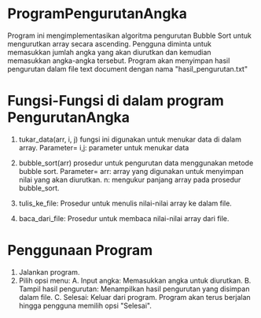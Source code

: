 # ProgramPengurutanAngka
Program ini mengimplementasikan algoritma pengurutan Bubble Sort untuk mengurutkan array secara ascending. Pengguna diminta untuk memasukkan jumlah angka yang akan diurutkan dan kemudian memasukkan angka-angka tersebut. Program akan menyimpan hasil pengurutan dalam file text document dengan nama "hasil_pengurutan.txt"

# Fungsi-Fungsi di dalam program PengurutanAngka
1. tukar_data(arr, i, j)
   fungsi ini digunakan untuk menukar data di dalam array.
   Parameter= i,j: parameter untuk menukar data

2. bubble_sort(arr)
   prosedur untuk pengurutan data menggunakan metode bubble sort.
   Parameter= arr: array yang digunakan untuk menyimpan nilai yang akan diurutkan.
               n: mengukur panjang array pada prosedur bubble_sort.

4. tulis_ke_file:
   Prosedur untuk menulis nilai-nilai array ke dalam file.

5. baca_dari_file:
   Prosedur untuk membaca nilai-nilai array dari file.

# Penggunaan Program
1. Jalankan program.
2. Pilih opsi menu:
   A. Input angka: Memasukkan angka untuk diurutkan.
   B. Tampil hasil pengurutan: Menampilkan hasil pengurutan yang disimpan dalam file.
   C. Selesai: Keluar dari program.
Program akan terus berjalan hingga pengguna memilih opsi "Selesai".
